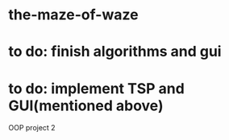 # the-maze-of-waze
# to do: finish algorithms and gui
# to do: implement TSP and GUI(mentioned above)
OOP project 2
